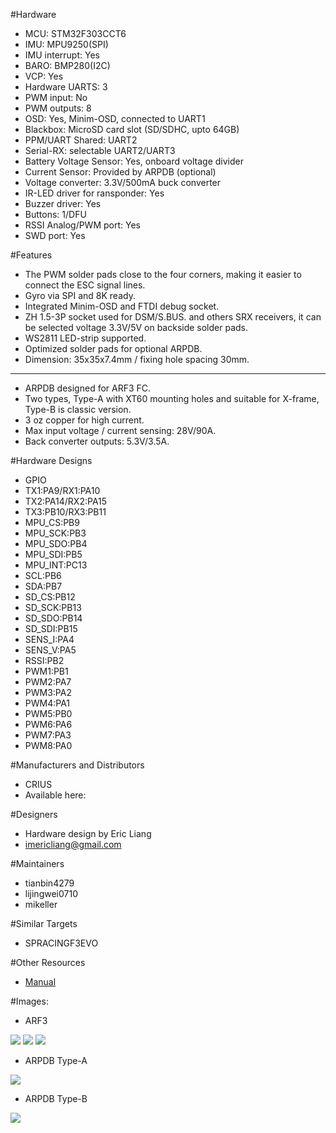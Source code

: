 #Hardware
  - MCU: STM32F303CCT6
  - IMU: MPU9250(SPI)
  - IMU interrupt: Yes
  - BARO: BMP280(I2C)
  - VCP: Yes
  - Hardware UARTS: 3
  - PWM input: No
  - PWM outputs: 8
  - OSD: Yes, Minim-OSD, connected to UART1
  - Blackbox: MicroSD card slot (SD/SDHC, upto 64GB)
  - PPM/UART Shared: UART2
  - Serial-RX: selectable UART2/UART3 
  - Battery Voltage Sensor: Yes, onboard voltage divider
  - Current Sensor: Provided by ARPDB (optional)
  - Voltage converter: 3.3V/500mA buck converter
  - IR-LED driver for ransponder: Yes
  - Buzzer driver: Yes
  - Buttons: 1/DFU
  - RSSI Analog/PWM port: Yes
  - SWD port: Yes


#Features
  - The PWM solder pads close to the four corners, making it easier to connect the ESC signal lines.
  - Gyro via SPI and 8K ready.
  - Integrated Minim-OSD and FTDI debug socket.
  - ZH 1.5-3P socket used for DSM/S.BUS. and others SRX receivers, it can be selected voltage 3.3V/5V on backside solder pads.
  - WS2811 LED-strip supported.
  - Optimized solder pads for optional ARPDB.
  - Dimension: 35x35x7.4mm / fixing hole spacing 30mm.

------------------------------------------------------------

  - ARPDB designed for ARF3 FC.
  - Two types, Type-A with XT60 mounting holes and suitable for X-frame, Type-B is classic version.
  - 3 oz copper for high current.
  - Max input voltage / current sensing: 28V/90A.
  - Back converter outputs: 5.3V/3.5A.


#Hardware Designs
  - GPIO
  - TX1:PA9/RX1:PA10
  - TX2:PA14/RX2:PA15
  - TX3:PB10/RX3:PB11
  - MPU_CS:PB9
  - MPU_SCK:PB3
  - MPU_SDO:PB4
  - MPU_SDI:PB5
  - MPU_INT:PC13
  - SCL:PB6
  - SDA:PB7
  - SD_CS:PB12
  - SD_SCK:PB13
  - SD_SDO:PB14
  - SD_SDI:PB15
  - SENS_I:PA4
  - SENS_V:PA5
  - RSSI:PB2
  - PWM1:PB1
  - PWM2:PA7
  - PWM3:PA2
  - PWM4:PA1
  - PWM5:PB0
  - PWM6:PA6
  - PWM7:PA3
  - PWM8:PA0


#Manufacturers and Distributors
  - CRIUS
  - Available here: 


#Designers
  - Hardware design by Eric Liang
  - imericliang@gmail.com


#Maintainers
  - tianbin4279
  - lijingwei0710
  - mikeller


#Similar Targets
  - SPRACINGF3EVO


#Other Resources
  - [Manual](https://dl.dropboxusercontent.com/u/584481/AIO_RACER_F3_Manual_D20160909.pdf)


#Images:

  - ARF3

![](https://dl.dropboxusercontent.com/u/584481/ARF3-2.jpg)
![](https://dl.dropboxusercontent.com/u/584481/ARF3-3.jpg)
![](https://dl.dropboxusercontent.com/u/584481/ARF3-4.jpg)

  - ARPDB Type-A

![](https://dl.dropboxusercontent.com/u/584481/ARPDB-A-2.jpg)

  - ARPDB Type-B

![](https://dl.dropboxusercontent.com/u/584481/ARPDB-B-2.jpg)